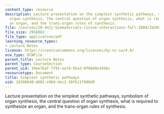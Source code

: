```yaml
---
content_type: resource
description: Lecture presentation on the simplest synthetic pathways, symbolism of
  organ synthesis, the central question of organ synthesis, what is required to synthesize
  an organ, and the trans-organ rules of synthesis.
file: /courses/20-441j-biomaterials-tissue-interactions-fall-2009/1b598648d601e9b9dec228f611f980d9_MIT20_441JF09_lec20_iy.pdf
file_size: 2916062
file_type: application/pdf
learning_resource_types:
- Lecture Notes
license: https://creativecommons.org/licenses/by-nc-sa/4.0/
ocw_type: OCWFile
parent_title: Lecture Notes
parent_type: CourseSection
parent_uid: 10ee7baf-ff91-ea7d-5ba3-0f86d9e3456c
resourcetype: Document
title: Simplest synthetic pathways
uid: 1b598648-d601-e9b9-dec2-28f611f980d9
---
```

Lecture presentation on the simplest synthetic pathways, symbolism of organ synthesis, the central question of organ synthesis, what is required to synthesize an organ, and the trans-organ rules of synthesis.